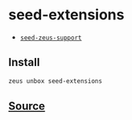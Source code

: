 
seed-extensions
====================









* [`seed-zeus-support`](seed-zeus-support.md)




## Install
```bash
zeus unbox seed-extensions
```













## [Source](https://github.com/liquidapps-io/zeus-sdk/tree/master/boxes/groups/seeds/seed-extensions)